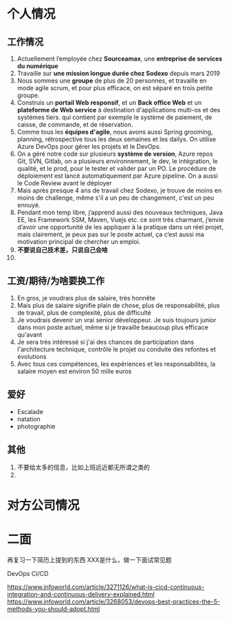 # 个人情况

## 工作情况

1. Actuellement l’employée chez **Sourceamax**, une **entreprise de services du numérique**
2. Travaille sur **une mission longue durée chez Sodexo** depuis mars 2019
3. Nous sommes une **groupe** de plus de 20 personnes, et travaille en mode agile scrum, et pour plus efficace, on est séparé en trois petite groupe.
4. Construis un **portail Web** **responsif**, et un **Back office Web** et un **plateforme de Web service** à destination d'applications multi-os et des systèmes tiers. qui contient par exemple le système de paiement, de caisse, de commande, et de réservation.
5. Comme tous les **équipes d'agile**, nous avons aussi Spring grooming, planning, rétrospective tous les deux semaines et les dailys. On utilise Azure DevOps pour gérer les projets et le DevOps.
6. On a géré notre code sur plusieurs **système de version**, Azure repos Git, SVN, Gitlab, on a plusieurs environnement, le dev, le intégration, le qualité, et le prod, pour le tester et valider par un PO. Le procédure de déploiement est lancé automatiquement par Azure pipeline. On a aussi le Code Review avant le déployer
7. Mais après presque 4 ans de travail chez Sodexo, je trouve de moins en moins de challenge, même s'il a un peu de changement, c'est un peu ennuyé. 
8. Pendant mon temp libre, j’apprend aussi des nouveaux techniques, Java EE, les Framework SSM, Maven, Vuejs etc. ce sont très charmant, j’envie d’avoir une opportunité de les appliquer à la pratique dans un réel projet, mais clairement, je peux pas sur le poste actuel, ça c’est aussi ma motivation principal de chercher un emploi.
10. **不要说自己技术差，只说自己会啥**
11. 

## 工资/期待/为啥要换工作

1. En gros, je voudrais plus de salaire, très honnête
2. Mais plus de salaire signifie plain de chose, plus de responsabilité, plus de travail, plus de complexité, plus de difficulté
3. Je voudrais devenir un vrai senior développeur. Je suis toujours junior dans mon poste actuel, même si je travaille beaucoup plus efficace qu'avant
4. Je sera très intéressé si j'ai des chances de participation dans l'architecture technique, contrôle le projet ou conduite des refontes et évolutions
5. Avec tous ces compétences, les expériences et les responsabilités, la salaire moyen est environ 50 mille euros

## 爱好

- Escalade
- natation
- photographie

## 其他

1. 不要给太多的信息，比如上班远近都无所谓之类的
2. 

# 对方公司情况




# 二面

再复习一下简历上提到的东西
XXX是什么，做一下面试常见题

DevOps
CI/CD

https://www.infoworld.com/article/3271126/what-is-cicd-continuous-integration-and-continuous-delivery-explained.html
https://www.infoworld.com/article/3268053/devops-best-practices-the-5-methods-you-should-adopt.html

